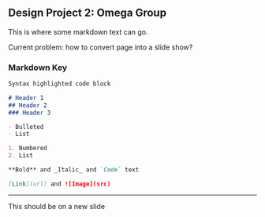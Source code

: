 ## Design Project 2: Omega Group

This is where some markdown text can go.

Current problem: how to convert page into a slide show? 

### Markdown Key

```markdown
Syntax highlighted code block

# Header 1
## Header 2
### Header 3

- Bulleted
- List

1. Numbered
2. List

**Bold** and _Italic_ and `Code` text

[Link](url) and ![Image](src)
```
-----------------------------------------------------------------------------------------------------------------------------------------------------------------------------------

This should be on a new slide
